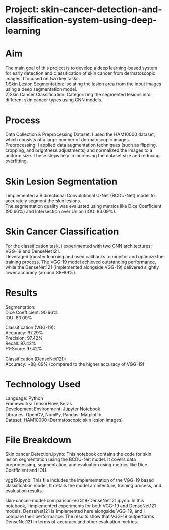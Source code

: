 # Project: skin-cancer-detection-and-classification-system-using-deep-learning

# Aim
The main goal of this project is to develop a deep learning-based system for early detection and classification of skin cancer from dermatoscopic images. I focused on two key tasks: <br>
1)Skin Lesion Segmentation: Isolating the lesion area from the input images using a deep segmentation model. <br>
2)Skin Cancer Classification: Categorizing the segmented lesions into different skin cancer types using CNN models. <br>

# Process
Data Collection & Preprocessing
Dataset: I used the HAM10000 dataset, which consists of a large number of dermatoscopic images. <br>
Preprocessing: I applied data augmentation techniques (such as flipping, cropping, and brightness adjustments) and normalized the images to a uniform size. These steps help in increasing the dataset size and reducing overfitting.

# Skin Lesion Segmentation
I implemented a Bidirectional Convolutional U-Net (BCDU-Net) model to accurately segment the skin lesions. <br>
The segmentation quality was evaluated using metrics like Dice Coefficient (90.66%) and Intersection over Union (IOU: 83.09%). 

# Skin Cancer Classification
For the classification task, I experimented with two CNN architectures: VGG-19 and DenseNet121. <br>
I leveraged transfer learning and used callbacks to monitor and optimize the training process.
The VGG-19 model achieved outstanding performance, while the DenseNet121 (implemented alongside VGG-19) delivered slightly lower accuracy (around 88–89%).

# Results
Segmentation:<br>
Dice Coefficient: 90.66% <br>
IOU: 83.09% <br>

Classification (VGG-19): <br>
Accuracy: 97.29% <br>
Precision: 97.42% <br>
Recall: 97.42% <br>
F1-Score: 97.42% <br>

Classification (DenseNet121): <br>
Accuracy: ~88–89% (compared to the higher accuracy of VGG-19)

# Technology Used
Language: Python <br>
Frameworks: TensorFlow, Keras <br>
Development Environment: Jupyter Notebook <br>
Libraries: OpenCV, NumPy, Pandas, Matplotlib <br>
Dataset: HAM10000 (Dermatoscopic skin lesion images) <br>

# File Breakdown
Skin cancer Detection.ipynb:
This notebook contains the code for skin lesion segmentation using the BCDU-Net model. It covers data preprocessing, segmentation, and evaluation using metrics like Dice Coefficient and IOU. <br>

vgg19.ipynb:
This file includes the implementation of the VGG-19 based classification model. It details the model architecture, training process, and evaluation results. <br>

skin-cancer-model-comparison-VGG19-DenseNet121.ipynb:
In this notebook, I implemented experiments for both VGG-19 and DenseNet121 models. DenseNet121 is implemented here alongside VGG-19, and I compare their performance. The results show that VGG-19 outperforms DenseNet121 in terms of accuracy and other evaluation metrics.
